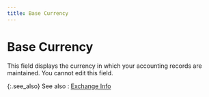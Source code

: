 ```yaml
---
title: Base Currency
---
```


# Base Currency


This field displays the currency in which your accounting records are  maintained. You cannot edit this field.


{:.see_also}
See also
: [Exchange  Info]({{site.pp_baseurl}}/purc-proc/pos/po-processes/payments/pmnt-dialog-box/exchange_info_payment_info_dialog_box_general_tab_purchase_content.html)
